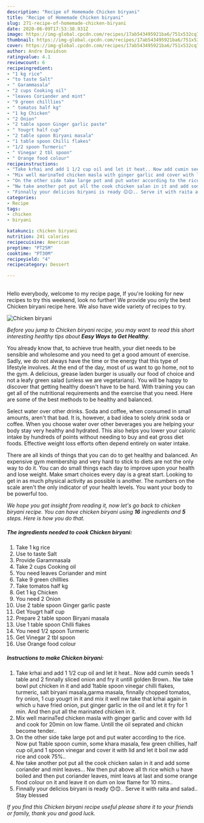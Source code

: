 ```yaml
---
description: "Recipe of Homemade Chicken biryani"
title: "Recipe of Homemade Chicken biryani"
slug: 271-recipe-of-homemade-chicken-biryani
date: 2020-06-09T17:53:38.931Z
image: https://img-global.cpcdn.com/recipes/17ab543495921ba6/751x532cq70/chicken-biryani-recipe-main-photo.jpg
thumbnail: https://img-global.cpcdn.com/recipes/17ab543495921ba6/751x532cq70/chicken-biryani-recipe-main-photo.jpg
cover: https://img-global.cpcdn.com/recipes/17ab543495921ba6/751x532cq70/chicken-biryani-recipe-main-photo.jpg
author: Andre Davidson
ratingvalue: 4.1
reviewcount: 6
recipeingredient:
- "1 kg rice"
- "to taste Salt"
- " Garammasala"
- "2 cups Cooking oil"
- "leaves Coriander and mint"
- "9 green chilllies"
- " tomatos half kg"
- "1 kg Chicken"
- "2 Onion"
- "2 table spoon Ginger garlic paste"
- " Yougrt half cup"
- "2 table spoon Biryani masala"
- "1 table spoon Chilli flakes"
- "1/2 spoon Turmeric"
- " Vinegar 2 tbl spoon"
- " Orange food colour"
recipeinstructions:
- "Take krhai and add 1 1/2 cup oil and let it heat.. Now add cumin seeds 1 table and 2 finnally sliced onion and fry it untill golden Brown.. Nw take bowl put chicken in it and add 1table spoon vinegar chilli flakes, turmeric, salt biryani masala,garma masala, finnally chopped tomatos, fry onion, 1 cup yougrt in it and mix it well nw take that krhai again in which u have fried onion, put ginger garlic in the oil and let it fry for 1 min. And then put all the marinated chicken in it."
- "Mix well marinaTed chicken masla with ginger garlic and cover with lid and cook for 20min on low flame. Untill the oil seprated and chickn become tender.."
- "On the other side take large pot and put water according to the rice. Now put 1table spoon cumin, some khara masala, few green chillies, half cup oil,and 1 spoon vinegar and cover it with lid and let it boil nw add rice and cook 75%.."
- "Nw take another pot put all the cook chicken salan in it and add some coriander and mint leaves... Nw then put above all th rice which u have boiled and then put coriander leaves, mint leavs at last and some orange food colour on it and leave it on dum on low flame for 10 mins.."
- "Finnally your delicios biryani is ready 😊😊.. Serve it with raita and salad.. Stay blessed"
categories:
- Recipe
tags:
- chicken
- biryani

katakunci: chicken biryani 
nutrition: 241 calories
recipecuisine: American
preptime: "PT25M"
cooktime: "PT30M"
recipeyield: "4"
recipecategory: Dessert

---
```

<br>
Hello everybody, welcome to my recipe page, If you're looking for new recipes to try this weekend, look no further! We provide you only the best Chicken biryani recipe here. We also have wide variety of recipes to try.
<br>


![Chicken biryani](https://img-global.cpcdn.com/recipes/17ab543495921ba6/751x532cq70/chicken-biryani-recipe-main-photo.jpg)

<i>Before you jump to Chicken biryani recipe, you may want to read this short interesting healthy tips about <strong>Easy Ways to Get Healthy</strong>.</i>

You already know that, to achieve true health, your diet needs to be sensible and wholesome and you need to get a good amount of exercise. Sadly, we do not always have the time or the energy that this type of lifestyle involves. At the end of the day, most of us want to go home, not to the gym. A delicious, grease laden burger is usually our food of choice and not a leafy green salad (unless we are vegetarians). You will be happy to discover that getting healthy doesn't have to be hard. With training you can get all of the nutritional requirements and the exercise that you need. Here are some of the best methods to be healthy and balanced.

Select water over other drinks. Soda and coffee, when consumed in small amounts, aren't that bad. It is, however, a bad idea to solely drink soda or coffee. When you choose water over other beverages you are helping your body stay very healthy and hydrated. This also helps you lower your caloric intake by hundreds of points without needing to buy and eat gross diet foods. Effective weight loss efforts often depend entirely on water intake.

There are all kinds of things that you can do to get healthy and balanced. An expensive gym membership and very hard to stick to diets are not the only way to do it. You can do small things each day to improve upon your health and lose weight. Make smart choices every day is a great start. Looking to get in as much physical activity as possible is another. The numbers on the scale aren't the only indicator of your health levels. You want your body to be powerful too. 


<i>We hope you got insight from reading it, now let's go back to chicken biryani recipe. You can have chicken biryani using <strong>16</strong> ingredients and <strong>5</strong> steps. Here is how you do that.
</i>

##### The ingredients needed to cook Chicken biryani:

1. Take 1 kg rice
1. Use to taste Salt
1. Provide  Garammasala
1. Take 2 cups Cooking oil
1. You need leaves Coriander and mint
1. Take 9 green chilllies
1. Take  tomatos half kg
1. Get 1 kg Chicken
1. You need 2 Onion
1. Use 2 table spoon Ginger garlic paste
1. Get  Yougrt half cup
1. Prepare 2 table spoon Biryani masala
1. Use 1 table spoon Chilli flakes
1. You need 1/2 spoon Turmeric
1. Get  Vinegar 2 tbl spoon
1. Use  Orange food colour


##### Instructions to make Chicken biryani:

1. Take krhai and add 1 1/2 cup oil and let it heat.. Now add cumin seeds 1 table and 2 finnally sliced onion and fry it untill golden Brown.. Nw take bowl put chicken in it and add 1table spoon vinegar chilli flakes, turmeric, salt biryani masala,garma masala, finnally chopped tomatos, fry onion, 1 cup yougrt in it and mix it well nw take that krhai again in which u have fried onion, put ginger garlic in the oil and let it fry for 1 min. And then put all the marinated chicken in it.
1. Mix well marinaTed chicken masla with ginger garlic and cover with lid and cook for 20min on low flame. Untill the oil seprated and chickn become tender..
1. On the other side take large pot and put water according to the rice. Now put 1table spoon cumin, some khara masala, few green chillies, half cup oil,and 1 spoon vinegar and cover it with lid and let it boil nw add rice and cook 75%..
1. Nw take another pot put all the cook chicken salan in it and add some coriander and mint leaves... Nw then put above all th rice which u have boiled and then put coriander leaves, mint leavs at last and some orange food colour on it and leave it on dum on low flame for 10 mins..
1. Finnally your delicios biryani is ready 😊😊.. Serve it with raita and salad.. Stay blessed


<i>If you find this Chicken biryani recipe useful please share it to your friends or family, thank you and good luck.</i>
